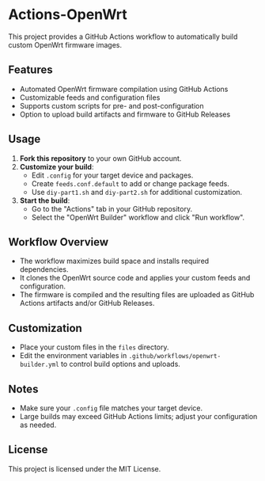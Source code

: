 # Actions-OpenWrt

This project provides a GitHub Actions workflow to automatically build custom OpenWrt firmware images.

## Features

- Automated OpenWrt firmware compilation using GitHub Actions
- Customizable feeds and configuration files
- Supports custom scripts for pre- and post-configuration
- Option to upload build artifacts and firmware to GitHub Releases

## Usage

1. **Fork this repository** to your own GitHub account.
2. **Customize your build**:
   - Edit `.config` for your target device and packages.
   - Create `feeds.conf.default` to add or change package feeds.
   - Use `diy-part1.sh` and `diy-part2.sh` for additional customization.
3. **Start the build**:
   - Go to the "Actions" tab in your GitHub repository.
   - Select the "OpenWrt Builder" workflow and click "Run workflow".

## Workflow Overview

- The workflow maximizes build space and installs required dependencies.
- It clones the OpenWrt source code and applies your custom feeds and configuration.
- The firmware is compiled and the resulting files are uploaded as GitHub Actions artifacts and/or GitHub Releases.

## Customization

- Place your custom files in the `files` directory.
- Edit the environment variables in `.github/workflows/openwrt-builder.yml` to control build options and uploads.

## Notes

- Make sure your `.config` file matches your target device.
- Large builds may exceed GitHub Actions limits; adjust your configuration as needed.

## License

This project is licensed under the MIT License.
